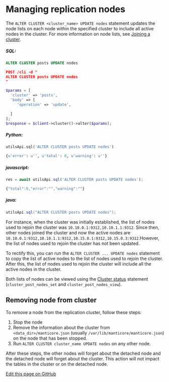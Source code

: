 # Managing replication nodes 

<!-- example managing replication nodes 1 -->
The `ALTER CLUSTER <cluster_name> UPDATE nodes`  statement updates the node lists on each node within the specified cluster to include all active nodes in the cluster. For more information on node lists, see [Joining a cluster](../../Creating_a_cluster/Setting_up_replication/Joining_a_replication_cluster.md).


<!-- intro -->
##### SQL:

<!-- request SQL -->

```sql
ALTER CLUSTER posts UPDATE nodes
```

<!-- request JSON -->

```json
POST /cli -d "
ALTER CLUSTER posts UPDATE nodes
"
```

<!-- request PHP -->

```php
$params = [
  'cluster' => 'posts',
  'body' => [
     'operation' => 'update',
     
  ]
];
$response = $client->cluster()->alter($params); 
```
<!-- intro -->
##### Python:

<!-- request Python -->

```python
utilsApi.sql('ALTER CLUSTER posts UPDATE nodes')
```

<!-- response Python -->
```python
{u'error': u'', u'total': 0, u'warning': u''}
```
<!-- intro -->
##### javascript:

<!-- request javascript -->

```javascript
res = await utilsApi.sql('ALTER CLUSTER posts UPDATE nodes');
```

<!-- response javascript -->
```javascript
{"total":0,"error":"","warning":""}
```

<!-- intro -->
##### java:

<!-- request Java -->

```java
utilsApi.sql("ALTER CLUSTER posts UPDATE nodes");
```
<!-- end -->


For instance, when the cluster was initially established, the list of nodes used to rejoin the cluster was `10.10.0.1:9312,10.10.1.1:9312`. Since then, other nodes joined the cluster and now the active nodes are `10.10.0.1:9312,10.10.1.1:9312,10.15.0.1:9312,10.15.0.3:9312`.However, the list of nodes used to rejoin the cluster has not been updated.

To rectify this, you can run the `ALTER CLUSTER ... UPDATE nodes` statement to copy the list of active nodes to the list of nodes used to rejoin the cluster. After this, the list of nodes used to rejoin the cluster will include all the active nodes in the cluster. 

Both lists of nodes can be viewed using the [Cluster status](../../Creating_a_cluster/Setting_up_replication/Replication_cluster_status.md) statement (`cluster_post_nodes_set` and `cluster_post_nodes_view`).

## Removing node from cluster

To remove a node from the replication cluster, follow these steps:
1. Stop the node
2. Remove the information about the cluster from  `<data_dir>/manticore.json` (usually `/var/lib/manticore/manticore.json`) on the node that has been stopped.
3. Run `ALTER CLUSTER cluster_name UPDATE nodes` on any other node.

After these steps, the other nodes will forget about the detached node and the detached node will forget about the cluster. This action will not impact the tables in the cluster or on the detached node.

[Edit this page on GitHub](https://github.com/manticoresoftware/manticoresearch/tree/master/manual/Creating_a_cluster/Setting_up_replication/Managing_replication_nodes.md)

<!-- proofread -->
